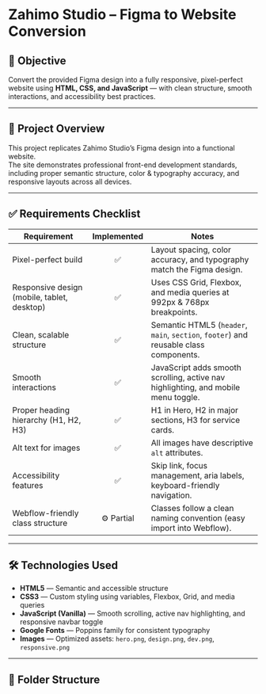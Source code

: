 # Zahimo Studio – Figma to Website Conversion

## 🎯 Objective
Convert the provided Figma design into a fully responsive, pixel-perfect website using **HTML, CSS, and JavaScript** — with clean structure, smooth interactions, and accessibility best practices.

---

## 🧱 Project Overview
This project replicates Zahimo Studio’s Figma design into a functional website.  
The site demonstrates professional front-end development standards, including proper semantic structure, color & typography accuracy, and responsive layouts across all devices.

---

## ✅ Requirements Checklist

| Requirement | Implemented | Notes |
|--------------|:------------:|-------|
| Pixel-perfect build | ✅ | Layout spacing, color accuracy, and typography match the Figma design. |
| Responsive design (mobile, tablet, desktop) | ✅ | Uses CSS Grid, Flexbox, and media queries at 992px & 768px breakpoints. |
| Clean, scalable structure | ✅ | Semantic HTML5 (`header`, `main`, `section`, `footer`) and reusable class components. |
| Smooth interactions | ✅ | JavaScript adds smooth scrolling, active nav highlighting, and mobile menu toggle. |
| Proper heading hierarchy (H1, H2, H3) | ✅ | H1 in Hero, H2 in major sections, H3 for service cards. |
| Alt text for images | ✅ | All images have descriptive `alt` attributes. |
| Accessibility features | ✅ | Skip link, focus management, aria labels, keyboard-friendly navigation. |
| Webflow-friendly class structure | ⚙️ Partial | Classes follow a clean naming convention (easy import into Webflow). |

---

## 🛠️ Technologies Used
- **HTML5** — Semantic and accessible structure  
- **CSS3** — Custom styling using variables, Flexbox, Grid, and media queries  
- **JavaScript (Vanilla)** — Smooth scrolling, active nav highlighting, and responsive navbar toggle  
- **Google Fonts** — Poppins family for consistent typography  
- **Images** — Optimized assets: `hero.png`, `design.png`, `dev.png`, `responsive.png`

---

## 🧩 Folder Structure
